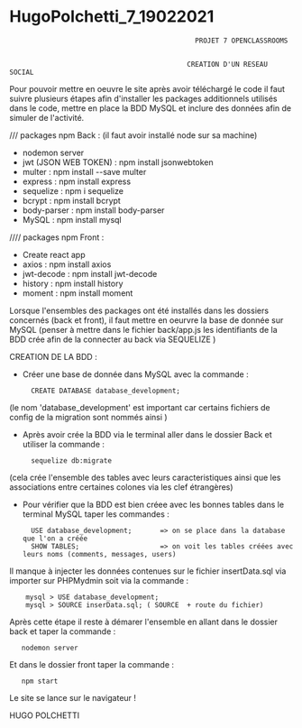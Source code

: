 # HugoPolchetti_7_19022021

                                                  PROJET 7 OPENCLASSROOMS


                                                CREATION D'UN RESEAU SOCIAL

Pour pouvoir mettre en oeuvre le site après avoir téléchargé le code il faut suivre plusieurs étapes afin d'installer les packages additionnels utilisés dans le code, mettre en place la BDD MySQL et inclure des données afin de simuler de l'activité.

/// packages npm Back :
(il faut avoir installé node sur sa machine)


-   nodemon server
-   jwt (JSON WEB TOKEN) : npm install jsonwebtoken
-   multer : npm install --save multer
-   express : npm install express
-   sequelize : npm i sequelize
-   bcrypt : npm install bcrypt
-   body-parser : npm install body-parser
-   MySQL : npm install mysql

//// packages npm Front :

-   Create react app
-   axios : npm install axios
-   jwt-decode : npm install jwt-decode
-   history : npm install history
-   moment : npm install moment

Lorsque l'ensembles des packages ont été installés dans les dossiers concernés (back et front), il faut mettre en oeurvre la base de donnée sur MySQL (penser à mettre dans le fichier back/app.js les identifiants de la BDD crée afin de la connecter au back via SEQUELIZE )

CREATION DE LA BDD :

-   Créer une base de donnée dans MySQL avec la commande :

          CREATE DATABASE database_development;

(le nom 'database_development' est important car certains fichiers de config de la migration sont nommés ainsi )

-   Après avoir crée la BDD via le terminal aller dans le dossier Back et utiliser la commande :

          sequelize db:migrate

(cela crée l'ensemble des tables avec leurs caracteristiques ainsi que les associations entre certaines colones via les clef étrangères)

-   Pour vérifier que la BDD est bien créee avec les bonnes tables dans le terminal MySQL taper les commandes :

          USE database_development;       => on se place dans la database que l'on a créée
          SHOW TABLES;                    => on voit les tables créées avec leurs noms (comments, messages, users)

Il manque à injecter les données contenues sur le fichier insertData.sql via importer sur PHPMydmin soit via la commande :

        mysql > USE database_development;
        mysql > SOURCE inserData.sql; ( SOURCE  + route du fichier)

Après cette étape il reste à démarer l'ensemble en allant dans le dossier back et taper la commande :

       nodemon server

Et dans le dossier front taper la commande :

       npm start

Le site se lance sur le navigateur !

HUGO POLCHETTI
